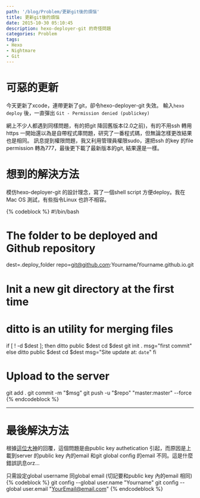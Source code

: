 ```yaml
---
path: '/blog/Problem/更新git後的煩惱'
title: 更新git後的煩惱
date: 2015-10-30 05:10:45
description: hexo-deployer-git 的奇怪問題
categories: Problem
tags:
- Hexo
- Nightmare
- Git
---
```


# 可惡的更新
今天更新了xcode，連帶更新了git，卻令hexo-deployer-git 失效。
輸入`hexo deploy` 後，一直彈出 `Git - Permission denied (publickey)`

網上不少人都遇到同樣問題，有的把git 降回舊版本(2.0之前)，有的不用ssh 轉用https
一開始還以為是自帶程式庫問題，研究了一番程式碼，但無論怎樣更改結果也是相同。
訊息提到權限問題，我又利用管理員權限sudo，還把ssh 的key 的file permission 轉為777，最後更下載了最新版本的git, 結果還是一樣。


# 想到的解決方法
模仿hexo-deployer-git 的設計理念，寫了一個shell script 方便deploy。我在Mac OS 測試，有些指令Linux 也許不相容。

{% codeblock %}
#!/bin/bash

# The folder to be deployed and Github repository
dest=.deploy_folder
repo=git@github.com:Yourname/Yourname.github.io.git

# Init a new git directory at the first time
# ditto is an utility for merging files
if [ ! -d $dest ]; then
    ditto public $dest
    cd $dest
    git init .
    msg="first commit"
else
    ditto public $dest
    cd $dest
    msg="Site update at: `date`"
fi

# Upload to the server
git add .
git commit -m "$msg"
git push -u "$repo" "master:master" --force
{% endcodeblock %}

-------





# 最後解決方法

根據[這位大神](http://stackoverflow.com/questions/2643502/git-permission-denied-publickey)的回覆，這個問題是由public key authetication 引起，而原因是上載到server 的public key 內的email 和git global config 的email 不同。這是什麼錯誤訊息orz...


只需設定global username 同global email (切記要和public key 內的email 相同)
{% codeblock %}
git config --global user.name "Yourname"
git config --global user.email "YourEmail@email.com"
{% endcodeblock %}
